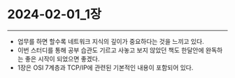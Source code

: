 # 2024-02-01_1장

---

- 업무를 하면 할수록 네트워크 지식의 깊이가 중요하다는 것을 느끼고 있다.
- 이번 스터디를 통해 공부 습관도 기르고 사놓고 보지 않았던 책도 한달안에 완독하는 좋은 시작이 되었으면 좋겠다.
- 1장은 OSI 7계층과 TCP/IP에 관련된 기본적인 내용이 포함되어 있다.